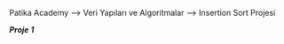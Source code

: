 Patika Academy --> Veri Yapıları ve Algoritmalar --> Insertion Sort Projesi 

_____________Proje 1_____________

